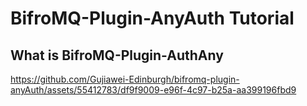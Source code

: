 # BifroMQ-Plugin-AnyAuth Tutorial

## What is BifroMQ-Plugin-AuthAny


https://github.com/Gujiawei-Edinburgh/bifromq-plugin-anyAuth/assets/55412783/df9f9009-e96f-4c97-b25a-aa399196fbd9

